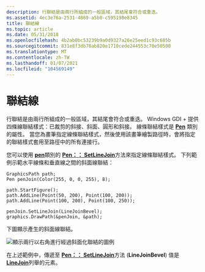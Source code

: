 ```yaml
---
description: 行聯結是由兩行所組成的一般區域，其結尾會符合或重迭。
ms.assetid: 4ec3e76a-2531-4869-a5b0-c595198e8345
title: 聯結線
ms.topic: article
ms.date: 05/31/2018
ms.openlocfilehash: 4b2ab0bc53239b9a0d9327a26e25eed1c93c685b
ms.sourcegitcommit: 831e8f3db78ab820e1710cede244553c70e50500
ms.translationtype: MT
ms.contentlocale: zh-TW
ms.lasthandoff: 01/07/2021
ms.locfileid: "104569149"
---
```

# <a name="joining-lines"></a>聯結線

行聯結是由兩行所組成的一般區域，其結尾會符合或重迭。 Windows GDI + 提供四條線聯結樣式：已裁剪的斜接、斜面、圓形和斜接。 線條聯結樣式是 [**Pen**](/windows/desktop/api/gdipluspen/nl-gdipluspen-pen) 類別的屬性。 當您為畫筆指定線條聯結樣式，然後使用該畫筆繪製路徑時，會將指定的聯結樣式套用至路徑中的所有連接行。

您可以使用 [**pen**](/windows/desktop/api/gdipluspen/nl-gdipluspen-pen)類別的 [**Pen：： SetLineJoin**](/windows/desktop/api/Gdipluspen/nf-gdipluspen-pen-setlinejoin)方法來指定線條聯結樣式。 下列範例示範水平線條和垂直線之間的斜面線聯結：


```
GraphicsPath path;
Pen penJoin(Color(255, 0, 0, 255), 8);

path.StartFigure();
path.AddLine(Point(50, 200), Point(100, 200));
path.AddLine(Point(100, 200), Point(100, 250));

penJoin.SetLineJoin(LineJoinBevel);
graphics.DrawPath(&penJoin, &path);
```



下圖顯示產生的斜面線聯結。

![顯示兩行以右角進行經過斜面化聯結的圖例](images/pens5.png)

在上述範例中，傳遞至 [**Pen：： SetLineJoin**](/windows/desktop/api/Gdipluspen/nf-gdipluspen-pen-setlinejoin)方法 (**LineJoinBevel**) 值是 [**LineJoin**](/windows/desktop/api/Gdiplusenums/ne-gdiplusenums-linejoin)列舉的元素。

 

 



